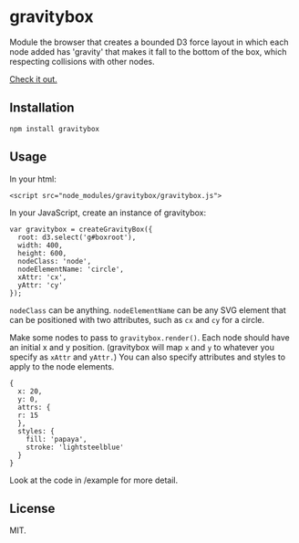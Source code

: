 gravitybox
==========

Module the browser that creates a bounded D3 force layout in which each node added has 'gravity' that makes it fall to the bottom of the box, which respecting collisions with other nodes.

[Check it out.](http://jimkang.com/gravitybox/example)


Installation
------------

    npm install gravitybox

Usage
-----

In your html:

    <script src="node_modules/gravitybox/gravitybox.js">

In your JavaScript, create an instance of gravitybox:

    var gravitybox = createGravityBox({
      root: d3.select('g#boxroot'),
      width: 400,
      height: 600,
      nodeClass: 'node',
      nodeElementName: 'circle',
      xAttr: 'cx',
      yAttr: 'cy'      
    });

`nodeClass` can be anything. `nodeElementName` can be any SVG element that can be positioned with two attributes, such as `cx` and `cy` for a circle. 

Make some nodes to pass to `gravitybox.render()`. Each node should have an initial x and y position. (gravitybox will map `x` and `y` to whatever you specify as `xAttr` and `yAttr.`) You can also specify attributes and styles to apply to the node elements.

    {
      x: 20,
      y: 0,
      attrs: {
      r: 15
      },
      styles: {
        fill: 'papaya',
        stroke: 'lightsteelblue'
      }
    }

Look at the code in /example for more detail.

License
-------

MIT.
